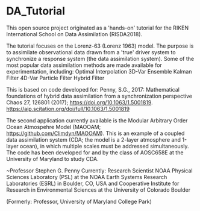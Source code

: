 # DA_Tutorial
This open source project originated as a 'hands-on' tutorial for the RIKEN International School on Data Assimilation (RISDA2018).

The tutorial focuses on the Lorenz-63 (Lorenz 1963) model. The purpose is to assimilate observational data drawn from a 'true' driver
system to synchronize a response system (the data assimilation system). Some of the most popular data assimilation methods are made
available for experimentation, including:
Optimal Interpolation
3D-Var
Ensemble Kalman Filter
4D-Var
Particle Filter
Hybrid Filter

This is based on code developed for:
Penny, S.G., 2017: Mathematical foundations of hybrid data assimilation from a synchronization perspective
Chaos 27, 126801 (2017); https://doi.org/10.1063/1.5001819. https://aip.scitation.org/doi/full/10.1063/1.5001819

The second application currently available is the Modular Arbitrary Order Ocean Atmospehre Model (MAOOAM;
https://github.com/Climdyn/MAOOAM). This is an example of a coupled data assimilation system (CDA; the model is a 2-layer atmosphere
and 1-layer ocean), in which multiple scales must be addressed simultaneously. The code has been developed for and by the class of
AOSC658E at the University of Maryland to study CDA.

~Professor Stephen G. Penny
Currently: 
Research Scientist
NOAA Physical Sciences Laboratory (PSL) at the NOAA Earth Systems Research Laboratories (ESRL) in Boulder, CO, USA
and
Cooperative Institute for Research in Environmental Sciences at the University of Colorado Boulder

(Formerly: Professor, University of Maryland College Park)
